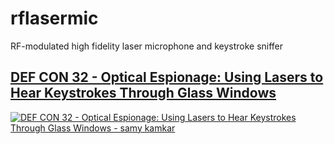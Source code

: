 # rflasermic

RF-modulated high fidelity laser microphone and keystroke sniffer

## [DEF CON 32 - Optical Espionage: Using Lasers to Hear Keystrokes Through Glass Windows](https://youtu.be/R5nMqju6crY)

[![DEF CON 32 - Optical Espionage: Using Lasers to Hear Keystrokes Through Glass Windows - samy kamkar
](dc.png)](https://youtu.be/R5nMqju6crY)
